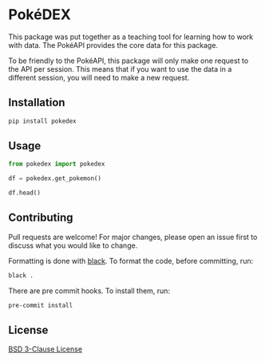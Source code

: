 # PokéDEX

This package was put together as a teaching tool for learning how to work with data. The PokéAPI provides the core data for this package.

To be friendly to the PokéAPI, this package will only make one request to the API per session. This means that if you want to use the data in a different session, you will need to make a new request.

## Installation

```bash
pip install pokedex
```

## Usage

```python
from pokedex import pokedex

df = pokedex.get_pokemon()

df.head()
```

## Contributing

Pull requests are welcome! For major changes, please open an issue first to discuss what you would like to change.

Formatting is done with [black](https://black.readthedocs.io/en/stable/). To format the code, before committing, run:

```bash
black .
```

There are pre commit hooks. To install them, run:

```bash
pre-commit install
```

## License

[BSD 3-Clause License](https://choosealicense.com/licenses/bsd-3-clause/)
